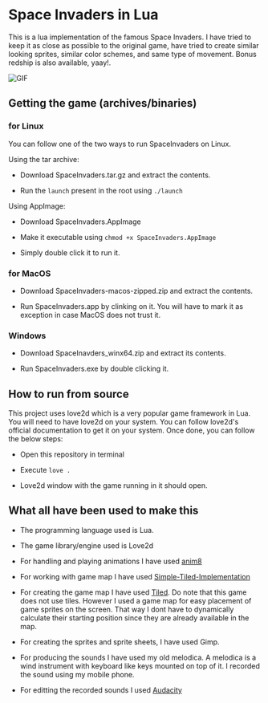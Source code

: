 # Space Invaders in Lua

This is a lua implementation of the famous Space Invaders. I have tried to keep it as close as possible to the original game, have tried to create
similar looking sprites, similar color schemes, and same type of movement. Bonus redship is also available, yaay!.

![GIF](https://github.com/djmgit/space-invaders/blob/master/doc_assets/spaceinvaders.gif)

## Getting the game (archives/binaries)

### for Linux

You can follow one of the two ways to run SpaceInvaders on Linux.

Using the tar archive:

- Download SpaceInvaders.tar.gz and extract the contents.

- Run the ```launch``` present in the root using ```./launch```

Using AppImage:

- Download SpaceInvaders.AppImage

- Make it executable using ```chmod +x SpaceInvaders.AppImage```

- Simply double click it to run it.

### for MacOS

- Download SpaceInvaders-macos-zipped.zip and extract the contents.

- Run SpaceInvaders.app by clinking on it. You will have to mark it as exception in case MacOS does not trust it.

### Windows

- Download SpaceInavders_winx64.zip and extract its contents.

- Run SpaceInvaders.exe by double clicking it.
## How to run from source

This project uses love2d which is a very popular game framework in Lua. You will need to have love2d on your system. You can follow love2d's
official documentation to get it on your system. Once done, you can follow the below steps:

- Open this repository in terminal

- Execute ```love .```

- Love2d window with the game running in it should open.

## What all have been used to make this

- The programming language used is Lua.

- The game library/engine used is Love2d

- For handling and playing animations I have used <a href="https://github.com/kikito/anim8">anim8</a>

- For working with game map I have used <a href="https://github.com/karai17/Simple-Tiled-Implementation">Simple-Tiled-Implementation</a>

- For creating the game map I have used <a href="https://www.mapeditor.org/">Tiled</a>. Do note that this game does not use tiles. However I used
  a game map for easy placement of game sprites on the screen. That way I dont have to dynamically calculate their starting position since they
  are already available in the map.

- For creating the sprites and sprite sheets, I have used Gimp.

- For producing the sounds I have used my old melodica. A melodica is a wind instrument with keyboard like keys mounted on top of it. I recorded the sound
  using my mobile phone.

- For editting the recorded sounds I used <a href="https://www.audacityteam.org/">Audacity</a>
